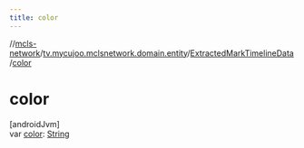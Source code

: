 ```yaml
---
title: color
---
```

//[mcls-network](../../../index.html)/[tv.mycujoo.mclsnetwork.domain.entity](../index.html)/[ExtractedMarkTimelineData](index.html)/[color](color.html)



# color



[androidJvm]\
var [color](color.html): [String](https://kotlinlang.org/api/latest/jvm/stdlib/kotlin/-string/index.html)




